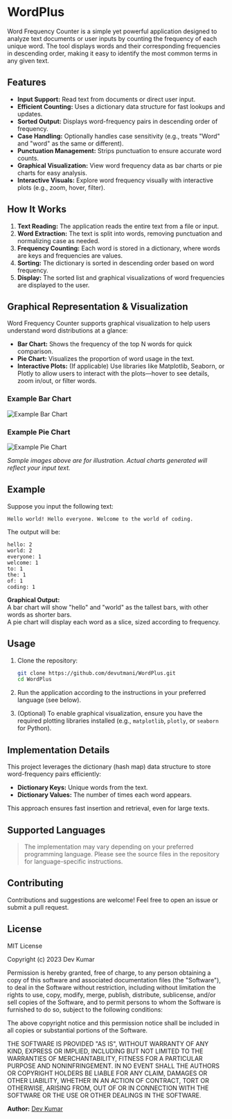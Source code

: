 # WordPlus

Word Frequency Counter is a simple yet powerful application designed to analyze text documents or user inputs by counting the frequency of each unique word. The tool displays words and their corresponding frequencies in descending order, making it easy to identify the most common terms in any given text.

## Features

- **Input Support:** Read text from documents or direct user input.
- **Efficient Counting:** Uses a dictionary data structure for fast lookups and updates.
- **Sorted Output:** Displays word-frequency pairs in descending order of frequency.
- **Case Handling:** Optionally handles case sensitivity (e.g., treats "Word" and "word" as the same or different).
- **Punctuation Management:** Strips punctuation to ensure accurate word counts.
- **Graphical Visualization:** View word frequency data as bar charts or pie charts for easy analysis.
- **Interactive Visuals:** Explore word frequency visually with interactive plots (e.g., zoom, hover, filter).

## How It Works

1. **Text Reading:** The application reads the entire text from a file or input.
2. **Word Extraction:** The text is split into words, removing punctuation and normalizing case as needed.
3. **Frequency Counting:** Each word is stored in a dictionary, where words are keys and frequencies are values.
4. **Sorting:** The dictionary is sorted in descending order based on word frequency.
5. **Display:** The sorted list and graphical visualizations of word frequencies are displayed to the user.

## Graphical Representation & Visualization

Word Frequency Counter supports graphical visualization to help users understand word distributions at a glance:

- **Bar Chart:** Shows the frequency of the top N words for quick comparison.
- **Pie Chart:** Visualizes the proportion of word usage in the text.
- **Interactive Plots:** (If applicable) Use libraries like Matplotlib, Seaborn, or Plotly to allow users to interact with the plots—hover to see details, zoom in/out, or filter words.

### Example Bar Chart

![Example Bar Chart](assets/bar_chart_example.png)

### Example Pie Chart

![Example Pie Chart](assets/pie_chart_example.png)

*Sample images above are for illustration. Actual charts generated will reflect your input text.*

## Example

Suppose you input the following text:
```
Hello world! Hello everyone. Welcome to the world of coding.
```
The output will be:
```
hello: 2
world: 2
everyone: 1
welcome: 1
to: 1
the: 1
of: 1
coding: 1
```
**Graphical Output:**  
A bar chart will show "hello" and "world" as the tallest bars, with other words as shorter bars.  
A pie chart will display each word as a slice, sized according to frequency.

## Usage

1. Clone the repository:
   ```sh
   git clone https://github.com/devutmani/WordPlus.git
   cd WordPlus
   ```

2. Run the application according to the instructions in your preferred language (see below).

3. (Optional) To enable graphical visualization, ensure you have the required plotting libraries installed (e.g., `matplotlib`, `plotly`, or `seaborn` for Python).

## Implementation Details

This project leverages the dictionary (hash map) data structure to store word-frequency pairs efficiently:
- **Dictionary Keys:** Unique words from the text.
- **Dictionary Values:** The number of times each word appears.

This approach ensures fast insertion and retrieval, even for large texts.

## Supported Languages

> The implementation may vary depending on your preferred programming language. Please see the source files in the repository for language-specific instructions.

## Contributing

Contributions and suggestions are welcome! Feel free to open an issue or submit a pull request.

## License

MIT License

Copyright (c) 2023 Dev Kumar

Permission is hereby granted, free of charge, to any person obtaining a copy
of this software and associated documentation files (the "Software"), to deal
in the Software without restriction, including without limitation the rights
to use, copy, modify, merge, publish, distribute, sublicense, and/or sell
copies of the Software, and to permit persons to whom the Software is
furnished to do so, subject to the following conditions:

The above copyright notice and this permission notice shall be included in all
copies or substantial portions of the Software.

THE SOFTWARE IS PROVIDED "AS IS", WITHOUT WARRANTY OF ANY KIND, EXPRESS OR
IMPLIED, INCLUDING BUT NOT LIMITED TO THE WARRANTIES OF MERCHANTABILITY,
FITNESS FOR A PARTICULAR PURPOSE AND NONINFRINGEMENT. IN NO EVENT SHALL THE
AUTHORS OR COPYRIGHT HOLDERS BE LIABLE FOR ANY CLAIM, DAMAGES OR OTHER
LIABILITY, WHETHER IN AN ACTION OF CONTRACT, TORT OR OTHERWISE, ARISING FROM,
OUT OF OR IN CONNECTION WITH THE SOFTWARE OR THE USE OR OTHER DEALINGS IN THE
SOFTWARE.

**Author:** [Dev Kumar](https://github.com/devutmani)
